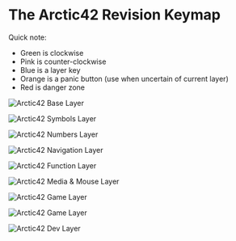 
# The Arctic42 Revision Keymap

Quick note:
- Green is clockwise
- Pink is counter-clockwise
- Blue is a layer key
- Orange is a panic button (use when uncertain of current layer)
- Red is danger zone

![Arctic42 Base Layer](https://i.imgur.com/R5xKFEz.png)

![Arctic42 Symbols Layer](https://i.imgur.com/2GCURhp.png)

![Arctic42 Numbers Layer](https://i.imgur.com/gTMs8xL.png)

![Arctic42 Navigation Layer](https://i.imgur.com/ak146po.png)

![Arctic42 Function Layer](https://i.imgur.com/bvkD7dO.png)

![Arctic42 Media & Mouse Layer](https://i.imgur.com/dxcoOWN.png)

![Arctic42 Game Layer](https://i.imgur.com/8omidqP.png)

![Arctic42 Game Layer](https://i.imgur.com/gzO62MV.png)

![Arctic42 Dev Layer](https://i.imgur.com/Su9CGzQ.png)